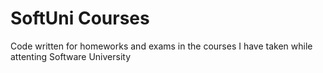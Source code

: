 # SoftUni Courses
 Code written for homeworks and exams in the courses I have taken while attenting Software University
